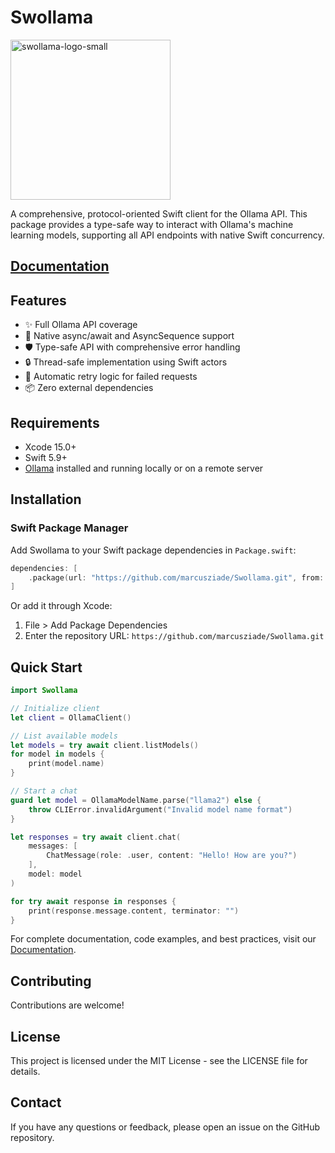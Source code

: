 # Swollama

<img src="https://github.com/user-attachments/assets/bcad3675-5c0f-47aa-b4d2-ff2ebec54437" alt="swollama-logo-small" width="256" height="256" />

A comprehensive, protocol-oriented Swift client for the Ollama API. This package provides a type-safe way to interact with Ollama's machine learning models, supporting all API endpoints with native Swift concurrency.

## [Documentation](https://marcusziade.github.io/Swollama/documentation/swollama/)

## Features

- ✨ Full Ollama API coverage
- 🔄 Native async/await and AsyncSequence support
- 🛡️ Type-safe API with comprehensive error handling
- 🔒 Thread-safe implementation using Swift actors
- 🔄 Automatic retry logic for failed requests
- 📦 Zero external dependencies

## Requirements

- Xcode 15.0+
- Swift 5.9+
- [Ollama](https://ollama.ai) installed and running locally or on a remote server

## Installation

### Swift Package Manager

Add Swollama to your Swift package dependencies in `Package.swift`:

```swift
dependencies: [
    .package(url: "https://github.com/marcusziade/Swollama.git", from: "1.0.0")
]
```

Or add it through Xcode:
1. File > Add Package Dependencies
2. Enter the repository URL: `https://github.com/marcusziade/Swollama.git`

## Quick Start

```swift
import Swollama

// Initialize client
let client = OllamaClient()

// List available models
let models = try await client.listModels()
for model in models {
    print(model.name)
}

// Start a chat
guard let model = OllamaModelName.parse("llama2") else {
    throw CLIError.invalidArgument("Invalid model name format")
}

let responses = try await client.chat(
    messages: [
        ChatMessage(role: .user, content: "Hello! How are you?")
    ],
    model: model
)

for try await response in responses {
    print(response.message.content, terminator: "")
}
```

For complete documentation, code examples, and best practices, visit our [Documentation](https://marcusziade.github.io/Swollama/documentation/swollama/).

## Contributing

Contributions are welcome!

## License

This project is licensed under the MIT License - see the LICENSE file for details.

## Contact

If you have any questions or feedback, please open an issue on the GitHub repository.